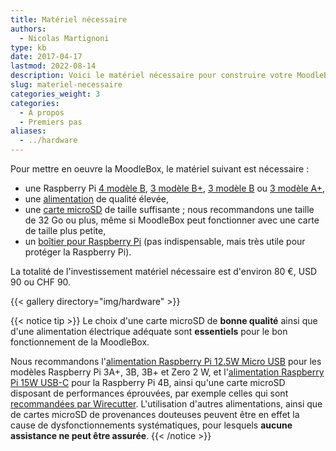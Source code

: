 ```yaml
---
title: Matériel nécessaire
authors:
  - Nicolas Martignoni
type: kb
date: 2017-04-17
lastmod: 2022-08-14
description: Voici le matériel nécessaire pour construire votre MoodleBox
slug: materiel-necessaire
categories_weight: 3
categories:
  - À propos
  - Premiers pas
aliases:
  - ../hardware
---
```

Pour mettre en oeuvre la MoodleBox, le matériel suivant est nécessaire :

  * une Raspberry Pi [4 modèle B][RPi4B], [3 modèle B+][RPi3Bplus], [3 modèle B][RPi3B] ou [3 modèle A+][RPi3Aplus],
  * une [alimentation][supply] de qualité élevée,
  * une [carte microSD][sdcard] de taille suffisante ; nous recommandons une taille de 32 Go ou plus, même si MoodleBox peut fonctionner avec une carte de taille plus petite,
  * un [boîtier pour Raspberry Pi][case] (pas indispensable, mais très utile pour protéger la Raspberry Pi).

La totalité de l'investissement matériel nécessaire est d'environ 80 €, USD 90 ou CHF 90.

{{< gallery directory="img/hardware" >}}

{{< notice tip >}}
Le choix d'une carte microSD de __bonne qualité__ ainsi que d'une alimentation électrique adéquate sont __essentiels__ pour le bon fonctionnement de la MoodleBox.

Nous recommandons l'[alimentation Raspberry Pi 12.5W Micro USB](https://www.raspberrypi.com/products/micro-usb-power-supply/) pour les modèles Raspberry Pi 3A+, 3B, 3B+ et Zero 2 W, et l'[alimentation Raspberry Pi 15W USB-C](https://www.raspberrypi.com/products/type-c-power-supply/) pour la Raspberry Pi 4B, ainsi qu'une carte microSD disposant de performances éprouvées, par exemple celles qui sont [recommandées par Wirecutter](https://www.nytimes.com/wirecutter/reviews/best-microsd-card/). L'utilisation d'autres alimentations, ainsi que de cartes microSD de provenances douteuses peuvent être en effet la cause de dysfonctionnements systématiques, pour lesquels __aucune assistance ne peut être assurée__.
{{< /notice >}}

 [RPi3Aplus]: https://www.raspberrypi.com/products/raspberry-pi-3-model-a-plus/
 [RPi3B]: https://www.raspberrypi.com/products/raspberry-pi-3-model-b/
 [RPi3Bplus]: https://www.raspberrypi.com/products/raspberry-pi-3-model-b-plus/
 [RPi4B]: https://www.raspberrypi.com/products/raspberry-pi-4-model-b/
 [case]: https://www.raspberrypi.com/products/raspberry-pi-3-case/
 [sdcard]: https://www.nytimes.com/wirecutter/reviews/best-microsd-card/
 [supply]: https://www.raspberrypi.com/products/micro-usb-power-supply/
